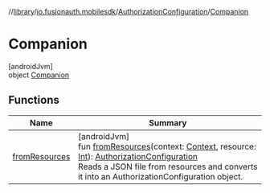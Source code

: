 //[library](../../../../index.md)/[io.fusionauth.mobilesdk](../../index.md)/[AuthorizationConfiguration](../index.md)/[Companion](index.md)

# Companion

[androidJvm]\
object [Companion](index.md)

## Functions

| Name | Summary |
|---|---|
| [fromResources](from-resources.md) | [androidJvm]<br>fun [fromResources](from-resources.md)(context: [Context](https://developer.android.com/reference/kotlin/android/content/Context.html), resource: [Int](https://kotlinlang.org/api/core/kotlin-stdlib/kotlin/-int/index.html)): [AuthorizationConfiguration](../index.md)<br>Reads a JSON file from resources and converts it into an AuthorizationConfiguration object. |
